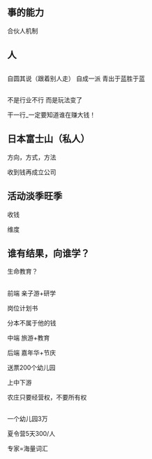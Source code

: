 

## 事的能力
合伙人机制

## 人



## 
自圆其说（跟着别人走）
自成一派
青出于蓝胜于蓝


## 

不是行业不行
而是玩法变了

干一行_一定要知道谁在赚大钱！


## 日本富士山（私人）


方向，方式，方法


收到钱再成立公司



## 活动淡季旺季
收钱


维度


## 谁有结果，向谁学？



生命教育？



## 
前端
亲子游+研学

岗位计划书


分本不属于他的钱

中端
旅游+教育

后端
嘉年华+节庆


送票200个幼儿园


上中下游


农庄只要经营权，不要所有权


## 
一个幼儿园3万


夏令营5天300/人

专家=海量词汇


